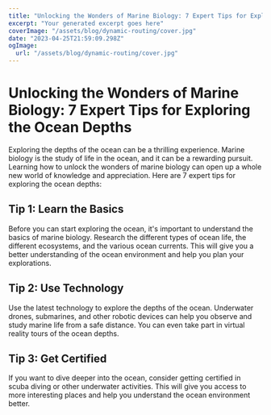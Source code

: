 ```yaml
---
title: "Unlocking the Wonders of Marine Biology: 7 Expert Tips for Exploring the Ocean Depths"
excerpt: "Your generated excerpt goes here"
coverImage: "/assets/blog/dynamic-routing/cover.jpg"
date: "2023-04-25T21:59:09.298Z"
ogImage:
  url: "/assets/blog/dynamic-routing/cover.jpg"
---
```




# Unlocking the Wonders of Marine Biology: 7 Expert Tips for Exploring the Ocean Depths

Exploring the depths of the ocean can be a thrilling experience. Marine biology is the study of life in the ocean, and it can be a rewarding pursuit. Learning how to unlock the wonders of marine biology can open up a whole new world of knowledge and appreciation. Here are 7 expert tips for exploring the ocean depths:

## Tip 1: Learn the Basics

Before you can start exploring the ocean, it's important to understand the basics of marine biology. Research the different types of ocean life, the different ecosystems, and the various ocean currents. This will give you a better understanding of the ocean environment and help you plan your explorations.

## Tip 2: Use Technology

Use the latest technology to explore the depths of the ocean. Underwater drones, submarines, and other robotic devices can help you observe and study marine life from a safe distance. You can even take part in virtual reality tours of the ocean depths.

## Tip 3: Get Certified

If you want to dive deeper into the ocean, consider getting certified in scuba diving or other underwater activities. This will give you access to more interesting places and help you understand the ocean environment better.
